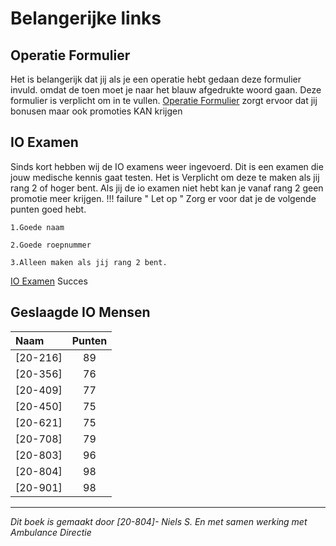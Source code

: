 # Belangerijke links

## Operatie Formulier
Het is belangerijk dat jij als je een operatie hebt gedaan deze formulier invuld. omdat de toen moet je naar het blauw afgedrukte woord gaan. Deze formulier is verplicht om in te vullen. 
[Operatie Formulier][example] zorgt ervoor dat jij bonusen maar ook promoties KAN krijgen

  [example]: https://forms.gle/nGZwYHuwXyBSnxpx9 "Formulier"

## IO Examen
Sinds kort hebben wij de IO examens weer ingevoerd.
Dit is een examen die jouw medische kennis gaat testen.
Het is Verplicht om deze te maken als jij rang 2 of hoger bent.
Als jij de io examen niet hebt kan je vanaf rang 2 geen promotie meer krijgen.
!!! failure " Let op "
    Zorg er voor dat je de volgende punten goed hebt. 

    1.Goede naam 

    2.Goede roepnummer

    3.Alleen maken als jij rang 2 bent. 
[IO Examen][example] Succes

  [example]: https://forms.gle/Ej4sWkTFZZd2QiDa6 "Examen"

    
## Geslaagde IO Mensen
| Naam | Punten |
|:--------------------|:---------------:|
| [20-216] | 89 |
| [20-356] | 76 |
| [20-409] | 77 |
| [20-450] | 75 |
| [20-621] | 75 |
| [20-708] | 79 |
| [20-803] | 96 |
| [20-804] | 98 |
| [20-901] | 98 |


---------------------

*Dit boek is gemaakt door [20-804]- Niels S. En met samen werking met Ambulance Directie*